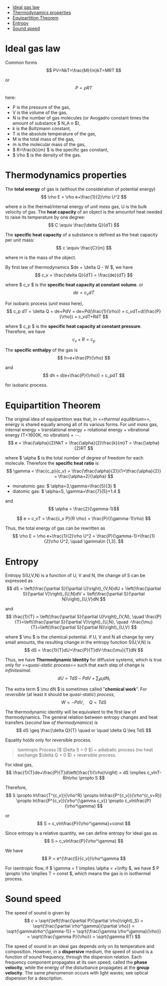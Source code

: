 
<!-- @import "[TOC]" {cmd="toc" depthFrom=1 depthTo=6 orderedList=false} -->

<!-- code_chunk_output -->

- [Ideal gas law](#ideal-gas-law)
- [Thermodynamics properties](#thermodynamics-properties)
- [Equipartition Theorem](#equipartition-theorem)
- [Entropy](#entropy)
- [Sound speed](#sound-speed)

<!-- /code_chunk_output -->

# Ideal gas law

Common forms
$$ PV=NkT=\frac{M}{m}kT=MRT $$

or
$$ P=\rho RT$$

here:

- P is the pressure of the gas,
- V is the volume of the gas,
- N is the number of gas molecules (or Avogadro constant times the amount of substance $ N_A n $),
- k is the Boltzmann constant,
- T is the absolute temperature of the gas,
- M is the total mass of the gas,
- m is the molecular mass of the gas,
- $ R=\frac{k}{m} $ is the specific gas constant,
- $ \rho $ is the density of the gas.

# Thermodynamics properties

The **total energy** of gas is (without the consideration of potential energy)
$$ \rho E = \rho e+\frac{1}{2}\rho U^2 $$

where e is the thermal/internal energy of *unit mass* gas, U is the bulk velocity of gas.
The **heat capacity** of an object is the amountof heat needed to raise its temperature by one degree:
$$ C \equiv \frac{\delta Q}{dT} $$

The **specific heat capacity** of a substance is defined as the heat capacity per unit mass:
$$ c \equiv \frac{C}{m} $$

where m is the mass of the object.

By first law of thermodynamics $de = \delta Q - W $, we have
$$ c_v = \frac{\delta Q}{dT} = \frac{de}{dT} $$

where $ c_v $ is the **specific heat capacity at constant volume**.
or
$$ de = c_v dT $$

For isobaric process (*unit mass* here),
$$ c_p dT = \delta Q = de+PdV = de+Pd(\frac{1}{\rho}) = c_vdT+d(\frac{P}{\rho}) = c_vdT+RdT $$

where $ c_p $ is the **specific heat capacity at constant pressure**.
Therefore, we have
$$ c_v+R=c_p $$

The **specific enthalpy** of the gas is
$$ h=e+\frac{P}{\rho} $$

and
$$ dh = d(e+\frac{P}{\rho}) = c_pdT $$

for isobaric process.

# Equipartition Theorem

The original idea of equipartition was that, in ==*thermal equilibrium*==, energy is shared equally among all of its various forms. For *unit mass* gas, internal energy = translational energy + rotational energy + vibrational energy (T<1600K, no vibration) + $\cdots$.
$$ e = \frac{\alpha}{2}NkT = \frac{\alpha}{2}\frac{k}{m}T = \frac{\alpha}{2}RT $$

where $ \alpha $ is the total number of degree of freedom for each molecule.
Therefore the **specific heat ratio** is
$$ \gamma = \frac{c_p}{c_v} = \frac{\tfrac{\alpha}{2}}{1+\tfrac{\alpha}{2}} = \frac{\alpha+2}{\alpha} $$

- monatomic gas: $ \alpha=3,\gamma=\frac{5}{3} $
- diatomic gas: $ \alpha=5, \gamma=\frac{7}{5}=1.4 $

and
$$ \alpha = \frac{2}{\gamma-1}$$

$$ e = c_vT = \frac{c_v P}{R \rho} = \frac{P}{(\gamma-1)\rho} $$

Thus, the total energy of gas can be rewritten as
$$ \rho E = \rho e+\frac{1}{2}\rho U^2 = \frac{P}{\gamma-1}+\frac{1}{2}\rho U^2, \quad \gamma\in [1,3]. $$

# Entropy

Entropy S(U,V,N) is a function of U, V and N, the change of S can be expressed as
$$ dS = \left(\frac{\partial S}{\partial U}\right)_{V,N}dU + \left(\frac{\partial S}{\partial V}\right)_{U,N}dV + \left(\frac{\partial S}{\partial N}\right)_{U,V}dN $$

and
$$ \frac{1}{T} = \left(\frac{\partial S}{\partial U}\right)_{V,N}, \quad
    \frac{P}{T}=\left(\frac{\partial S}{\partial V}\right)_{U,N}, \quad
    -\frac{\mu}{T}=\left(\frac{\partial S}{\partial N}\right)_{U,V} $$

where $ \mu $ is the chemical potential.
If U, V and N all change by very small amounts, the resulting change in the entropy function S(U,V,N) is
$$ dS = \frac{1}{T}dU+\frac{P}{T}dV-\frac{\mu}{T}dN $$

Thus, we have **Thermodynamic Identity** for diffusive systems, which is true only for ==*quasi-static process*== such that each step of change is *infinitesimal*.
$$ dU = TdS-PdV+\sum_i \mu_i dN_i $$

The extra term $ \mu dN $ is sometimes called "**chemical work**".
For *reversible* (at least it should be *quasi-static*) *process*,
$$ W=-PdV, \quad Q=TdS $$

The thermodynamic identity will be equivalent to the first law of thermodynamics.
The general relation between entropy changes and heat transfers (*second law of thermodynamics*) is
$$ dS \geq \frac{\delta Q}{T} \quad or \quad \delta Q \leq TdS $$

Equality holds only for reversible process.
>Isentropic Process ($ \Delta S = 0 $) = adiabatic process (no heat exchange $\delta Q = 0 $) + reversible process.

For ideal gas,
$$ \frac{1}{T}de+\frac{P}{T}d\left(\frac{1}{\rho}\right) = dS \implies c_vlnT-Rln\rho \propto S $$

Therefore,
$$ S \propto ln\frac{T^{c_v}}{\rho^R} \propto ln\frac{P^{c_v}}{\rho^{c_v+R}} \propto ln\frac{P^{c_v}}{\rho^{\gamma c_v}} \propto c_vln\frac{P}{\rho^\gamma} $$

or
$$ S = c_vln\frac{P}{\rho^\gamma}+const $$

Since entropy is a relative quantity, we can define entropy for ideal gas as
$$ S = c_vln\frac{P}{\rho^\gamma} $$

We have
$$ P = e^{\frac{S}{c_v}}\rho^\gamma $$

For isentropic flow, if $ \gamma = 1 \implies \alpha = +\infty $, we have $ P \propto \rho \implies T = const $, which means the gas is in isothermal process.

# Sound speed

The speed of sound is given by
$$ c = \sqrt{\left(\frac{\partial P}{\partial \rho}\right)_S} =  \sqrt{\frac{\partial \rho^\gamma}{\partial \rho}} = \sqrt{\gamma\rho^{\gamma-1}} = \sqrt{\frac{\gamma \rho^\gamma}{\rho}} = \sqrt{\frac{\gamma P}{\rho}} = \sqrt{\gamma RT} $$

The speed of sound in an ideal gas depends only on its temperature and composition.
However, in a **dispersive** medium, the speed of sound is a function of sound frequency, through the dispersion relation. Each frequency component propagates at its own speed, called the **phase velocity**, while the energy of the disturbance propagates at the **group velocity**. The same phenomenon occurs with light waves; see optical dispersion for a description.
